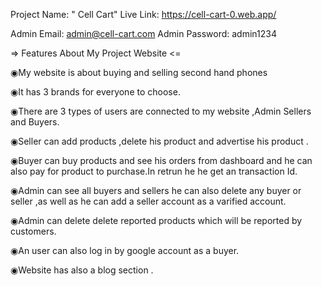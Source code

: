 Project Name: " Cell Cart"
Live Link: https://cell-cart-0.web.app/

Admin Email: admin@cell-cart.com
Admin Password: admin1234

=> Features About My Project Website <=

◉My website is about buying and selling second hand phones

◉It has 3 brands for everyone to choose.

◉There are 3 types of users are connected to my website ,Admin Sellers and Buyers.

◉Seller can add products ,delete his product and advertise his product .

◉Buyer can buy products and see his orders from dashboard and he can also pay for product to purchase.In retrun he he get an transaction Id.

◉Admin can see all buyers and sellers he can also delete any buyer or seller ,as well as he can add a seller account as a varified account.

◉Admin can delete delete reported products which will be reported by customers.

◉An user can also log in by google account as a buyer.

◉Website has also a blog section .
